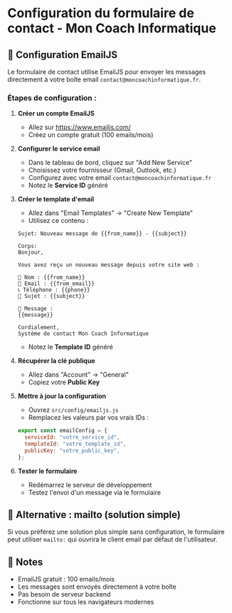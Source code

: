 # Configuration du formulaire de contact - Mon Coach Informatique

## 📧 Configuration EmailJS

Le formulaire de contact utilise EmailJS pour envoyer les messages directement à votre boîte email `contact@moncoachinformatique.fr`.

### Étapes de configuration :

1. **Créer un compte EmailJS**

   - Allez sur https://www.emailjs.com/
   - Créez un compte gratuit (100 emails/mois)

2. **Configurer le service email**

   - Dans le tableau de bord, cliquez sur "Add New Service"
   - Choisissez votre fournisseur (Gmail, Outlook, etc.)
   - Configurez avec votre email `contact@moncoachinformatique.fr`
   - Notez le **Service ID** généré

3. **Créer le template d'email**

   - Allez dans "Email Templates" → "Create New Template"
   - Utilisez ce contenu :

   ```
   Sujet: Nouveau message de {{from_name}} - {{subject}}

   Corps:
   Bonjour,

   Vous avez reçu un nouveau message depuis votre site web :

   👤 Nom : {{from_name}}
   📧 Email : {{from_email}}
   📞 Téléphone : {{phone}}
   📝 Sujet : {{subject}}

   💬 Message :
   {{message}}

   Cordialement,
   Système de contact Mon Coach Informatique
   ```

   - Notez le **Template ID** généré

4. **Récupérer la clé publique**

   - Allez dans "Account" → "General"
   - Copiez votre **Public Key**

5. **Mettre à jour la configuration**

   - Ouvrez `src/config/emailjs.js`
   - Remplacez les valeurs par vos vrais IDs :

   ```javascript
   export const emailConfig = {
     serviceId: "votre_service_id",
     templateId: "votre_template_id",
     publicKey: "votre_public_key",
   };
   ```

6. **Tester le formulaire**
   - Redémarrez le serveur de développement
   - Testez l'envoi d'un message via le formulaire

## 🔧 Alternative : mailto (solution simple)

Si vous préférez une solution plus simple sans configuration, le formulaire peut utiliser `mailto:` qui ouvrira le client email par défaut de l'utilisateur.

## 📝 Notes

- EmailJS gratuit : 100 emails/mois
- Les messages sont envoyés directement à votre boîte
- Pas besoin de serveur backend
- Fonctionne sur tous les navigateurs modernes
